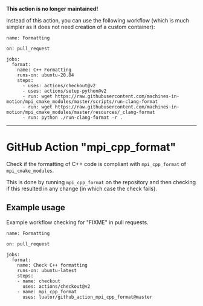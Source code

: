 **This action is no longer maintained!**

Instead of this action, you can use the following workflow (which is much
simpler as it does not need creation of a custom container):

    name: Formatting

    on: pull_request

    jobs:
      format:
        name: C++ Formatting
        runs-on: ubuntu-20.04
        steps:
          - uses: actions/checkout@v2
          - uses: actions/setup-python@v2
          - run: wget https://raw.githubusercontent.com/machines-in-motion/mpi_cmake_modules/master/scripts/run-clang-format
          - run: wget https://raw.githubusercontent.com/machines-in-motion/mpi_cmake_modules/master/resources/_clang-format
          - run: python ./run-clang-format -r .

-------------------------------------------------------

# GitHub Action "mpi_cpp_format"

Check if the formatting of C++ code is compliant with `mpi_cpp_format` of
`mpi_cmake_modules`.

This is done by running `mpi_cpp_format` on the repository and then checking if
this resulted in any change (in which case the check fails).


## Example usage

Example workflow checking for "FIXME" in pull requests.

    name: Formatting

    on: pull_request

    jobs:
      format:
        name: Check C++ formatting
        runs-on: ubuntu-latest
        steps:
        - name: checkout
          uses: actions/checkout@v2
        - name: mpi_cpp_format
          uses: luator/github_action_mpi_cpp_format@master
